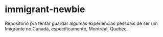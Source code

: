 # immigrant-newbie
Repositório pra tentar guardar algumas experiências pessoais de ser um Imigrante no Canadá, especificamente, Montreal, Quebéc.
